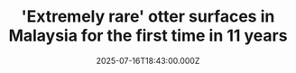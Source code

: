 ---
title: "'Extremely rare' otter surfaces in Malaysia for the first time in 11 years"
date: 2025-07-16T18:43:00.000Z
category: Human Kindness
externalLink: "https://www.goodgoodgood.co/articles/eurasian-otter-trail-camera-footage-malaysia"
image: ""
excerpt: "The conservation group Panthera set up hidden cameras to capture an elusive flat-headed cat. Instead, they spotted the Eurasian otter — a species that hadn’t been spotted in the region in over 10 years.…"
---